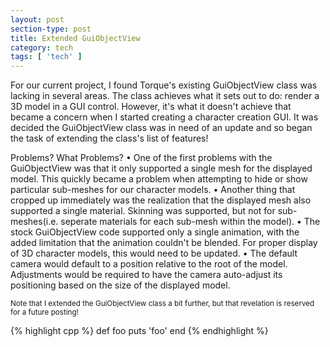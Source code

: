 ```yaml
---
layout: post
section-type: post
title: Extended GuiObjectView 
category: tech
tags: [ 'tech' ]
---
```


For our current project, I found Torque's existing GuiObjectView class was lacking in several areas. The class achieves what it sets out to do: render a 3D model in a GUI control. However, it's what it doesn't achieve that became a concern when I started creating a character creation GUI. It was decided the GuiObjectView class was in need of an update and so began the task of extending the class's list of features! 

Problems? What Problems?
• One of the first problems with the GuiObjectView was that it only supported a single mesh for the displayed model. This quickly became a problem when attempting to hide or show particular sub-meshes for our character models. 
• Another thing that cropped up immediately was the realization that the displayed mesh also supported a single material. Skinning was supported, but not for sub-meshes(i.e. seperate materials for each sub-mesh within the model).
• The stock GuiObjectView code supported only a single animation, with the added limitation that the animation couldn't be blended. For proper display of 3D character models, this would need to be updated.
• The default camera would default to a position relative to the root of the model. Adjustments would be required to have the camera auto-adjust its positioning based on the size of the displayed model.

<small>Note that I extended the GuiObjectView class a bit further, but that revelation is reserved for a future posting!</small>

{% highlight cpp %}
def foo
  puts 'foo'
end
{% endhighlight %}